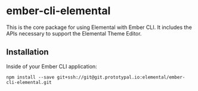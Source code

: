 # ember-cli-elemental

This is the core package for using Elemental with Ember CLI. It includes the APIs necessary to support the Elemental Theme Editor.

## Installation

Inside of your Ember CLI application:

`npm install --save git+ssh://git@git.prototypal.io:elemental/ember-cli-elemental.git`